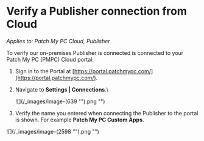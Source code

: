 # Verify a Publisher connection from Cloud

_Applies to: Patch My PC Cloud, Publisher_

To verify our on-premises Publisher is connected is connected to your Patch My PC (PMPC) Cloud portal:

1. Sign in to the Portal at [https://portal.patchmypc.com/](https://portal.patchmypc.com/).
2.  Navigate to **Settings | Connections**.\


    ![](/_images/image-(639 "").png "")
3. Verify the name you entered when connecting the Publisher to the portal is shown. For example **Patch My PC Custom Apps**.

![](/_images/image-(2598 "").png "")
